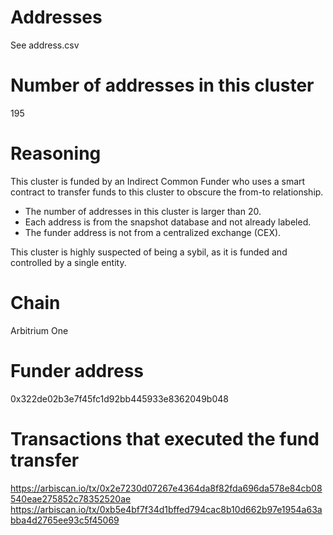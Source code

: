 # Addresses

See address.csv

# Number of addresses in this cluster

195

# Reasoning

This cluster is funded by an Indirect Common Funder who uses a smart contract to transfer funds to this cluster to obscure the from-to relationship.

- The number of addresses in this cluster is larger than 20.
- Each address is from the snapshot database and not already labeled.
- The funder address is not from a centralized exchange (CEX).

This cluster is highly suspected of being a sybil, as it is funded and controlled by a single entity.

# Chain

Arbitrium One

# Funder address

0x322de02b3e7f45fc1d92bb445933e8362049b048

# Transactions that executed the fund transfer

https://arbiscan.io/tx/0x2e7230d07267e4364da8f82fda696da578e84cb08540eae275852c78352520ae
https://arbiscan.io/tx/0xb5e4bf7f34d1bffed794cac8b10d662b97e1954a63abba4d2765ee93c5f45069
